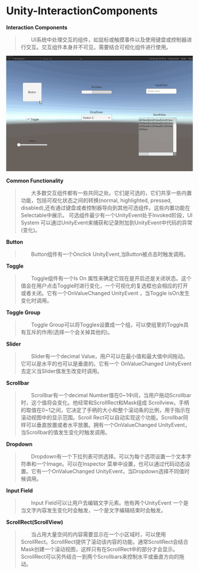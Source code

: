 # Unity-InteractionComponents
**Interaction Components**
>&nbsp;&nbsp;&nbsp;&nbsp;&nbsp;&nbsp;&nbsp;UI系统中处理交互的组件，如鼠标或触摸事件以及使用键盘或控制器进行交互。交互组件本身并不可见，需要结合可视化组件进行使用。

![InteractionComponents](https://github.com/ChallengerCY/Unity-InteractionComponents/blob/master/Unity-InteractionComponents/Picture%26Gif/Interaction%20Components.gif)

**Common Functionality**
>&nbsp;&nbsp;&nbsp;&nbsp;&nbsp;&nbsp;&nbsp;大多数交互组件都有一些共同之处。它们是可选的，它们共享一些内置功能，包括可视化状态之间的转换(normal, highlighted, pressed, disabled),还有通过键盘或者控制器导向到其他可选组件。这些内置功能在Selectable中展示。 可选组件最少有一个UnityEvent处于Invoked阶段，UI System 可以通过UnityEvent来捕获和记录附加到UnityEvent中代码的异常(变化)。

**Button**
>&nbsp;&nbsp;&nbsp;&nbsp;&nbsp;&nbsp;&nbsp;Button组件有一个Onclick UnityEvent,当Button被点击时触发调用。

**Toggle**
>&nbsp;&nbsp;&nbsp;&nbsp;&nbsp;&nbsp;&nbsp;Toggle组件有一个Is On 属性来确定它现在是开启还是关闭状态。这个值会在用户点击Toggle时进行变化，一个可视化的复选框也会相应的打开或者关闭。它有一个OnValueChanged UnityEvent ，当Toggle isOn发生变化时调用。

**Toggle Group**
>&nbsp;&nbsp;&nbsp;&nbsp;&nbsp;&nbsp;&nbsp;Toggle Group可以将Toggles设置成一个组，可以使组里的Toggle具有互斥的作用(选择一个会关掉其他的)。

**Slider**
>&nbsp;&nbsp;&nbsp;&nbsp;&nbsp;&nbsp;&nbsp;Slider有一个decimal Value，用户可以在最小值和最大值中间拖动。它可以是水平的也可以是垂直的。它有一个 OnValueChanged UnityEvent去定义当Slider值发生改变时调用。

**Scrollbar**
>&nbsp;&nbsp;&nbsp;&nbsp;&nbsp;&nbsp;&nbsp;Scrollbar有一个decimal Number值在0~1中间，当用户拖动Scrollbar时，这个值将会变化。他经常和ScrollRect和Mask组成 Scrollview。手柄的取值在0~1之间，它决定了手柄的大小和整个滚动条的比例，用于指示在滚动视图中的显示范围。Scroll Rect可以自动实现这个功能。Scrollbar同样可以垂直放置或者水平放置。拥有一个OnValueChanged UnityEvent，当Scrollbar的值发生变化时触发调用。

**Dropdown**
>&nbsp;&nbsp;&nbsp;&nbsp;&nbsp;&nbsp;&nbsp;Dropdown有一个下拉列表可供选择。可以为每个选项设置一个文本字符串和一个Image。可以在Inspector 菜单中设置，也可以通过代码动态设置。它有一个OnValueChanged UnityEvent，当Dropdown选择不同值时候调用。

**Input Field**
>&nbsp;&nbsp;&nbsp;&nbsp;&nbsp;&nbsp;&nbsp;Input Field可以让用户去编辑文字元素。他有两个UnityEvent 一个是当文字内容发生变化时会触发，一个是文字编辑结束时会触发。

**ScrollRect(ScrollView)**
>&nbsp;&nbsp;&nbsp;&nbsp;&nbsp;&nbsp;&nbsp;当占用大量空间的内容需要显示在一个小区域时，可以使用ScrollRect。ScrollRect提供了滚动该内容的功能。通常ScrollRect会结合Mask创建一个滚动视图，这样只有在ScrollRect中的部分才会显示。ScrollRect可以另外结合一到两个Scrollbars来控制水平或垂直方向的拖动。

